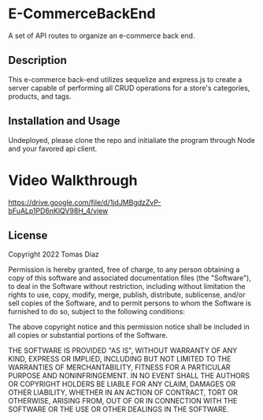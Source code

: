 # E-CommerceBackEnd
A set of API routes to organize an e-commerce back end.

## Description

This e-commerce back-end utilizes sequelize and express.js to create a server capable of performing all CRUD operations for a store's categories, products, and tags.

## Installation and Usage
Undeployed, please clone the repo and initialiate the program through Node and your favored api client.

# Video Walkthrough
https://drive.google.com/file/d/1jdJMBgdzZvP-bFuALp1PD6nKlQV98H_4/view

## License

Copyright 2022 Tomas Diaz

Permission is hereby granted, free of charge, to any person obtaining a copy of this software and associated documentation files (the "Software"), to deal in the Software without restriction, including without limitation the rights to use, copy, modify, merge, publish, distribute, sublicense, and/or sell copies of the Software, and to permit persons to whom the Software is furnished to do so, subject to the following conditions:

The above copyright notice and this permission notice shall be included in all copies or substantial portions of the Software.

THE SOFTWARE IS PROVIDED "AS IS", WITHOUT WARRANTY OF ANY KIND, EXPRESS OR IMPLIED, INCLUDING BUT NOT LIMITED TO THE WARRANTIES OF MERCHANTABILITY, FITNESS FOR A PARTICULAR PURPOSE AND NONINFRINGEMENT. IN NO EVENT SHALL THE AUTHORS OR COPYRIGHT HOLDERS BE LIABLE FOR ANY CLAIM, DAMAGES OR OTHER LIABILITY, WHETHER IN AN ACTION OF CONTRACT, TORT OR OTHERWISE, ARISING FROM, OUT OF OR IN CONNECTION WITH THE SOFTWARE OR THE USE OR OTHER DEALINGS IN THE SOFTWARE.